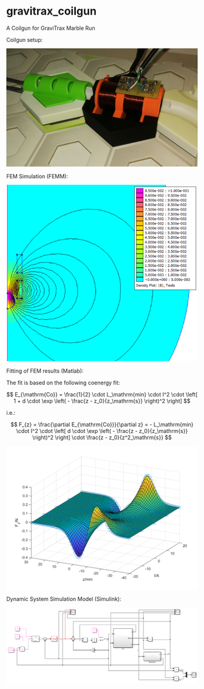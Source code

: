 # gravitrax_coilgun
A Coilgun for GraviTrax Marble Run

Coilgun setup:

![System Setup Image](img/coilgun.jpg)


FEM Simulation (FEMM):

![FEM Simulation](img/FEMM_example.png)


Fitting of FEM results (Matlab):

The fit is based on the following coenergy fit:

$$ E_{\mathrm{Co}} = \frac{1}{2} \cdot L_\mathrm{min} \cdot I^2 \cdot \left[ 1 + d \cdot \exp \left( - \frac{z - z_0}{z_\mathrm{s}} \right)^2 \right] $$

i.e.:

$$ F_{z} = \frac{\partial E_{\mathrm{Co}}}{\partial z} = - L_\mathrm{min} \cdot I^2 \cdot \left[ d \cdot \exp \left( - \frac{z - z_0}{z_\mathrm{s}} \right)^2 \right] \cdot \frac{z - z_0}{z^2_\mathrm{s}} $$

![Force Fit](img/force_fitting.png)

Dynamic System Simulation Model (Simulink):

![System Simulation](img/simulink_model.png)
